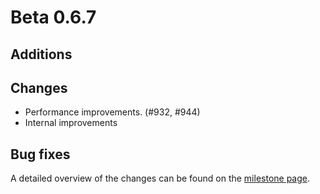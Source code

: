 # Beta 0.6.7


## Additions

## Changes
- Performance improvements. (#932, #944)
- Internal improvements

## Bug fixes

A detailed overview of the changes can be found on the [milestone page](https://github.com/Hannah-Sten/TeXiFy-IDEA/milestone/16).